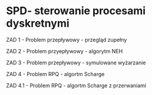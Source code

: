# SPD- sterowanie procesami dyskretnymi 
ZAD 1 - Problem przepływowy - przegląd zupełny

ZAD 2 - Problem przyepływowy - algorytm NEH

ZAD 3 - Problem przepływowy - symulowane wyżarzanie 

ZAD 4 - Problem RPQ - algortm Scharge 

ZAD 4.1 - Problem RPQ - algortm Scharge z przerwaniami  
